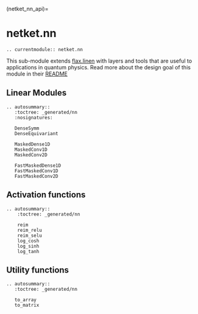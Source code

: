 (netket_nn_api)=
# netket.nn

```{eval-rst}
.. currentmodule:: netket.nn

```

This sub-module extends [flax.linen](https://flax.readthedocs.io/en/latest/flax.linen.html) with layers and tools that are useful to applications in quantum physics.
Read more about the design goal of this module in their [README](https://github.com/google/flax/blob/master/flax/linen/README.md)


## Linear Modules

```{eval-rst}
.. autosummary::
   :toctree: _generated/nn
   :nosignatures:

   DenseSymm
   DenseEquivariant

   MaskedDense1D
   MaskedConv1D
   MaskedConv2D

   FastMaskedDense1D
   FastMaskedConv1D
   FastMaskedConv2D

```

## Activation functions

```{eval-rst}
.. autosummary::
    :toctree: _generated/nn

    reim
    reim_relu
    reim_selu
    log_cosh
    log_sinh
    log_tanh

```

## Utility functions

```{eval-rst}
.. autosummary::
   :toctree: _generated/nn

   to_array
   to_matrix

```


